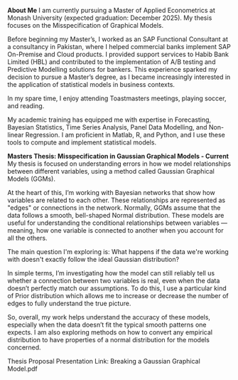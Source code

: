 **About Me**
I am currently pursuing a Master of Applied Econometrics at Monash University (expected graduation: December 2025). My thesis focuses on the Misspecification of Graphical Models.

Before beginning my Master’s, I worked as an SAP Functional Consultant at a consultancy in Pakistan, where I helped commercial banks implement SAP On-Premise and Cloud products. I provided support services to Habib Bank Limited (HBL) and contributed to the implementation of A/B testing and Predictive Modelling solutions for bankers. This experience sparked my decision to pursue a Master’s degree, as I became increasingly interested in the application of statistical models in business contexts.

In my spare time, I enjoy attending Toastmasters meetings, playing soccer, and reading.

My academic training has equipped me with expertise in Forecasting, Bayesian Statistics, Time Series Analysis, Panel Data Modelling, and Non-linear Regression. I am proficient in Matlab, R, and Python, and I use these tools to compute and implement statistical models.

**Masters Thesis: Misspecification in Gaussian Graphical Models - Current**
My thesis is focused on understanding errors in how we model relationships between different variables, using a method called Gaussian Graphical Models (GGMs).

At the heart of this, I’m working with Bayesian networks that show how variables are related to each other. These relationships are represented as "edges" or connections in the network. Normally, GGMs assume that the data follows a smooth, bell-shaped Normal distribution. These models are useful for understanding the conditional relationships between variables — meaning, how one variable is connected to another when you account for all the others.

The main question I'm exploring is: What happens if the data we're working with doesn't exactly follow the ideal Gaussian distribution?

In simple terms, I’m investigating how the model can still reliably tell us whether a connection between two variables is real, even when the data doesn’t perfectly match our assumptions. To do this, I use a particular kind of Prior distribution which allows me to increase or decrease the number of edges to fully understand the true picture.

So, overall, my work helps understand the accuracy of these models, especially when the data doesn’t fit the typical smooth patterns one expects. I am also exploring methods on how to convert any empirical distribution to have properties of a normal distribution for the models concerned.

Thesis Proposal Presentation Link: Breaking a Gaussian Graphical Model.pdf
